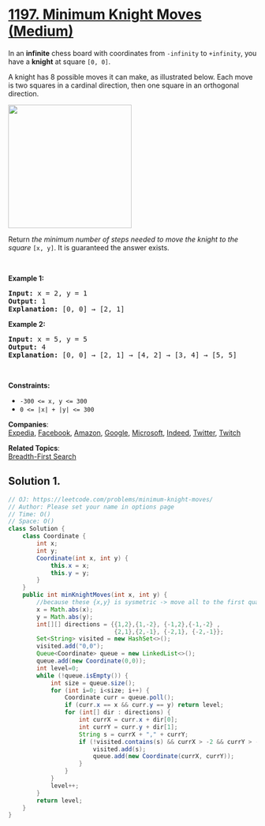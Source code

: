 # [1197. Minimum Knight Moves (Medium)](https://leetcode.com/problems/minimum-knight-moves/)

<p>In an <strong>infinite</strong> chess board with coordinates from <code>-infinity</code> to <code>+infinity</code>, you have a <strong>knight</strong> at square <code>[0, 0]</code>.</p>

<p>A knight has 8 possible moves it can make, as illustrated below. Each move is two squares in a cardinal direction, then one square in an orthogonal direction.</p>
<img src="https://assets.leetcode.com/uploads/2018/10/12/knight.png" style="height: 250px; width: 250px;">
<p>Return <em>the minimum number of steps needed to move the knight to the square</em> <code>[x, y]</code>. It is guaranteed the answer exists.</p>

<p>&nbsp;</p>
<p><strong>Example 1:</strong></p>

<pre><strong>Input:</strong> x = 2, y = 1
<strong>Output:</strong> 1
<strong>Explanation: </strong>[0, 0] → [2, 1]
</pre>

<p><strong>Example 2:</strong></p>

<pre><strong>Input:</strong> x = 5, y = 5
<strong>Output:</strong> 4
<strong>Explanation: </strong>[0, 0] → [2, 1] → [4, 2] → [3, 4] → [5, 5]
</pre>

<p>&nbsp;</p>
<p><strong>Constraints:</strong></p>

<ul>
	<li><code>-300 &lt;= x, y &lt;= 300</code></li>
	<li><code>0 &lt;= |x| + |y| &lt;= 300</code></li>
</ul>

**Companies**:  
[Expedia](https://leetcode.com/company/expedia), [Facebook](https://leetcode.com/company/facebook), [Amazon](https://leetcode.com/company/amazon), [Google](https://leetcode.com/company/google), [Microsoft](https://leetcode.com/company/microsoft), [Indeed](https://leetcode.com/company/indeed), [Twitter](https://leetcode.com/company/twitter), [Twitch](https://leetcode.com/company/twitch)

**Related Topics**:  
[Breadth-First Search](https://leetcode.com/tag/breadth-first-search/)

## Solution 1.

```java
// OJ: https://leetcode.com/problems/minimum-knight-moves/
// Author: Please set your name in options page
// Time: O()
// Space: O()
class Solution {
    class Coordinate {
        int x;
        int y;
        Coordinate(int x, int y) {
            this.x = x;
            this.y = y;
        }
    }
    public int minKnightMoves(int x, int y) {
        //because these {x,y} is sysmetric -> move all to the first quarant to check
        x = Math.abs(x);
        y = Math.abs(y);
        int[][] directions = {{1,2},{1,-2}, {-1,2},{-1,-2} ,
                              {2,1},{2,-1}, {-2,1}, {-2,-1}};
        Set<String> visited = new HashSet<>();
        visited.add("0,0");
        Queue<Coordinate> queue = new LinkedList<>();
        queue.add(new Coordinate(0,0));
        int level=0;
        while (!queue.isEmpty()) {
            int size = queue.size();
            for (int i=0; i<size; i++) {
                Coordinate curr = queue.poll();
                if (curr.x == x && curr.y == y) return level;
                for (int[] dir : directions) {
                    int currX = curr.x + dir[0];
                    int currY = curr.y + dir[1];
                    String s = currX + "," + currY;
                    if (!visited.contains(s) && currX > -2 && currY > -2) {
                        visited.add(s);
                        queue.add(new Coordinate(currX, currY));
                    }
                }
            }
            level++;
        }
        return level;
    }
}

```
